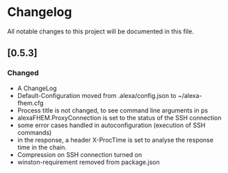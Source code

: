 # Changelog
All notable changes to this project will be documented in this file.

## [0.5.3]
### Changed
- A ChangeLog
- Default-Configuration moved from .alexa/config.json to ~/alexa-fhem.cfg
- Process title is not changed, to see command line arguments in ps
- alexaFHEM.ProxyConnection is set to the status of the SSH connection
- some error cases handled in autoconfiguration (execution of SSH commands)
- in the response, a header X-ProcTime is set to analyse the response time 
  in the chain.
- Compression on SSH connection turned on
- winston-requirement removed from package.json

